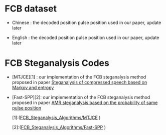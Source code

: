 # FCB dataset

- Chinese  :  the decoded position pulse position used in our paper, update later

- English : the decoded position pulse position used in our paper, update later

  

# FCB Steganalysis Codes

- [MTJCE][1] : our implementation of the FCB steganalysis method proposed in paper [Steganalysis of compressed speech based on Markov and entropy](https://link.springer.com/chapter/10.1007/978-3-662-43886-2_5)

- [Fast-SPP][2]: our implementation of the FCB steganalysis method proposed in paper [AMR steganalysis based on the probability of same pulse position](https://ieeexplore.ieee.org/abstract/document/7083709)

  [1]:([FCB_Steganalysis_Algorithms/MTJCE](https://github.com/VOIPsteganalysis/FCBsteganalysis/tree/master/FCB_Steganalysis_Algorithms/MTJCE.m) ) 

  [2]:([FCB_Steganalysis_Algorithms/Fast-SPP](https://github.com/VOIPsteganalysis/FCBsteganalysis/tree/master/FCB_Steganalysis_Algorithms/Fast-SPP.m) ) 

